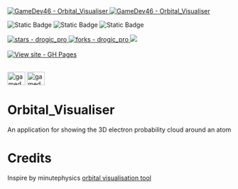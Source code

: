 <a href="https://github.com/GameDev46" title="Go to GitHub repo">
    <img src="https://img.shields.io/static/v1?label=GameDev46&message=|&color=Green&logo=github&style=for-the-badge&labelColor=1f1f22" alt="GameDev46 - Orbital_Visualiser">
    <img src="https://img.shields.io/badge/Version-0.1.2-green?style=for-the-badge&labelColor=1f1f22&color=Green" alt="GameDev46 - Orbital_Visualiser">
</a>


![Static Badge](https://img.shields.io/badge/--1f1f22?style=for-the-badge&logo=HTML5)
![Static Badge](https://img.shields.io/badge/--1f1f22?style=for-the-badge&logo=CSS&logoColor=6060ef)
![Static Badge](https://img.shields.io/badge/--1f1f22?style=for-the-badge&logo=JavaScript)
    
<a href="https://github.com/GameDev46/Orbital_Visualiser/stargazers">
    <img src="https://img.shields.io/github/stars/GameDev46/Orbital_Visualiser?style=for-the-badge&labelColor=1f1f22" alt="stars - drogic_pro">
</a>
<a href="https://github.com/GameDev46/Orbital_Visualiser/forks">
    <img src="https://img.shields.io/github/forks/GameDev46/Orbital_Visualiser?style=for-the-badge&labelColor=1f1f22" alt="forks - drogic_pro">
</a>
<a href="https://github.com/GameDev46/Orbital_Visualiser/issues">
    <img src="https://img.shields.io/github/issues/GameDev46/Orbital_Visualiser?style=for-the-badge&labelColor=1f1f22&color=blue"/>
 </a>

<br>
<br>

<div align="left">
<a href="https://gamedev46.github.io/Orbital_Visualiser/">
    <img src="https://img.shields.io/badge/View_site-GH_Pages-2ea44f?style=for-the-badge&labelColor=1f1f22" alt="View site - GH Pages">
</a>
</div>

<br>

<p align="left">
<a href="https://twitter.com/gamedev46" target="blank"><img align="center" src="https://raw.githubusercontent.com/rahuldkjain/github-profile-readme-generator/master/src/images/icons/Social/twitter.svg" alt="gamedev46" height="30" width="40" /></a>
<a href="https://www.youtube.com/c/gamedev46" target="blank"><img align="center" src="https://raw.githubusercontent.com/rahuldkjain/github-profile-readme-generator/master/src/images/icons/Social/youtube.svg" alt="gamedev46" height="30" width="40" /></a>
</p>

# Orbital_Visualiser
An application for showing the 3D electron probability cloud around an atom

# Credits

Inspire by minutephysics [orbital visualisation tool](https://www.youtube.com/watch?v=W2Xb2GFK2yc)
